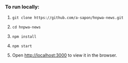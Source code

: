 ### To run locally:

1. `git clone https://github.com/a-sapon/hnpwa-news.git` <br />

2. `cd hnpwa-news` <br />

3. `npm install` <br />

4. `npm start` <br />

5. Open [http://localhost:3000](http://localhost:3000) to view it in the browser.